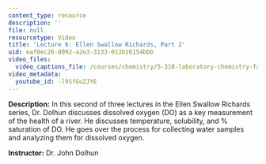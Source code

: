 ```yaml
---
content_type: resource
description: ''
file: null
resourcetype: Video
title: 'Lecture 6: Ellen Swallow Richards, Part 2'
uid: eaf8ec26-8092-a2e3-3133-013b16154bbb
video_files:
  video_captions_file: /courses/chemistry/5-310-laboratory-chemistry-fall-2019/video-lectures/lecture-6-ellen-swallow-richards-part-2/-l9SfGuZJYE.vtt
video_metadata:
  youtube_id: -l9SfGuZJYE
---
```


**Description:** In this second of three lectures in the Ellen Swallow Richards series, Dr. Dolhun discusses dissolved oxygen (DO) as a key measurement of the health of a river. He discusses temperature, solubility, and % saturation of DO. He goes over the process for collecting water samples and analyzing them for dissolved oxygen.

**Instructor:** Dr. John Dolhun